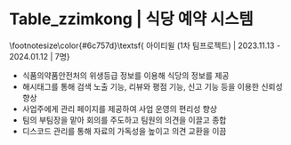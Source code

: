 # Table_zzimkong | 식당 예약 시스템

\footnotesize\color{#6c757d}\textsf{ 아이티윌 (1차 팀프로젝트) | 2023.11.13 - 2024.01.12 | 7명}

- 식품의약품안전처의 위생등급 정보를 이용해 식당의 정보를 제공
- 해시태그를 통해 검색 노출 기능, 리뷰와 평점 기능, 신고 기능 등을 이용한 신뢰성 향상
- 사업주에게 관리 페이지를 제공하여 사업 운영의 편리성 향상
- 팀의 부팀장을 맡아 회의를 주도하고 팀원의 의견을 이끌고 종합
- 디스코드 관리를 통해 자료의 가독성을 높이고 의견 교환을 이끔

